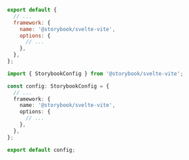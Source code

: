 <!-- TODO: Vet this example for CSF Next compatibility -->

```js filename=".storybook/main.js" renderer="svelte" language="js"
export default {
  // ...
  framework: {
    name: '@storybook/svelte-vite',
    options: {
      // ...
    },
  },
};
```

```ts filename=".storybook/main.ts" renderer="svelte" language="ts"
import { StorybookConfig } from '@storybook/svelte-vite';

const config: StorybookConfig = {
  // ...
  framework: {
    name: '@storybook/svelte-vite',
    options: {
      // ...
    },
  },
};

export default config;
```
